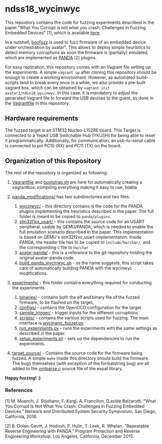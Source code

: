 # ndss18_wycinwyc 

This repository contains the code for fuzzing experiments described in the paper 
"What You Corrupt is not what you crash: Challenges in Fuzzing Embedded Devices" [1],
which is available [here](http://www.s3.eurecom.fr/docs/ndss18_muench.pdf).

In a nutshell, [boofuzz](https://github.com/jtpereyda/boofuzz) is used to fuzz firmware of
an embedded device under orchestration by avatar².
This allows to deploy simple heuristics to detect memory corruptions as soon the
firmware is (partially) emulated, which are implemented as 
[PANDA](https://github.com/panda-re/panda) [2] plugins.

For easy replication, this repository comes with an Vagrant file setting up the
experiments. A simple `vagrant up` after cloning this repository should be enough
to create a working environment. However, as automated build-scripts tend to break
every once in a while, we also provide a pre-built vagrant box, which can be obtained
by `vagrant init avatar2/ndss18_wycinwyc`. In this case, it is mandatory to
adjust the generated Vagrant file to forward the USB devices to the guest, as done in the
[Vagrantfile](Vagrantfile#L61) in this repository.

## Hardware requirements
The fuzzed target is an STM32 Nucleo-L152RE board. This Target is connected to
a Yepkit USB Switchable Hub (YKUSH) for being able to reset it
programmatically. Additionally, for communication, an usb-to-serial cable is connected
to pin PC10 (RX) and PC11 (TX) on the board.

## Organization of this Repository

The rest of the repository is organized as following:
1. [Vagrantfile](Vagrantfile) and [bootstrap.sh](bootstrap.sh)  are here for automatically creating a
vagrantbox, compiling everything making it easy to use, blabla

2. [panda_modifications/](panda_modifications) has two subdirectories and two files:
    1. [wycinwyc/](panda_modifications/wycinwyc) - this directory contains is the code for the PANDA plugins implementing the
heuristics described in the paper. The full folder is meant to be copied to 
`panda/plugins`.
    2. [stm32l1xx_usart/](panda_modifications/stm32l1xx_usart) - this contains the source code for an USART peripheral,
usable by QEMU/PANDA, which is needed to enable the full emulation scenario
described in the paper. This implementation is based on QEMU's stm32f2xx_usart-implementation.
Inside PANDA, the header file has to be copied to `include/hw/char/`, and the
corresponding c file to `hw/char` 
    3. [avatar-panda/](https://github.com/avatartwo/avatar-panda/tree/bff62d20a88e700a6e5ec54afb457bd433e1d4ab) - this is a reference to the git-repository holding the
original avatar-panda code.
    4. [build_panda_wycinwyc.sh](panda_modifications/build_panda_wycinwyc.sh) - as the name suggests, this script takes care of
automatically building PANDA with the wycinwyc modifications.
3. [experiments/](experiments) - this folder contains everything required for conducting the experiments
    1. [binaries/](experiments/binaries) - contains both the elf and binary file of the fuzzed firmware, to be flashed on the target.
    2. [configs/](experiments/configs) - contains the OpenOCD configuration for the target.
    3. [sample_trigger/](experiments/sample_trigger) - trigger inputs for the different corruptions
    4. [scripts/](experiments/scripts) - contains the various scripts used for fuzzing. The main interface is [wycinwyc_fuzzer.py](experiments/scripts/wycinwyc_fuzzer.py).
    5. [run_experiments.py](experiments/run_experiments.py) - runs the experiments with the same settings as described in the paper.
    6. [setup_experiments.sh](experiments/setup_experiments.sh) - sets up the dependencies to run the experiments.
    
4. [target_source/](target_source) - Contains the source code for the firmware being fuzzed. A simple `make` inside this directory should build the firmware. The bugs themselves (with exception of the formatstring bug) are all added to the [xmlparse.c](target_source/expatlib/xmlparse.c) source file of the expat library.

__Happy fuzzing! :)__

### References
[1] M. Muench, J. Stijohann, F. Kargl, A. Francillon, D.avide Balzarotti. "What You Corrupt Is Not What You Crash: Challenges in Fuzzing Embedded Devices." Network and Distributed System Security Symposium, San Diego, California, 2018.

[2] B. Dolan-Gavitt, J. Hodosh, P. Hulin, T. Leek, R. Whelan. "Repeatable Reverse Engineering with PANDA." Program Protection and Reverse Engineering Workshop, Los Angeles, California, December 2015.
